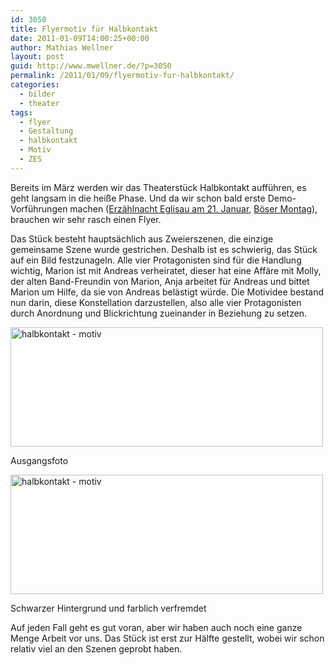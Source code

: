 ```yaml
---
id: 3050
title: Flyermotiv für Halbkontakt
date: 2011-01-09T14:00:25+00:00
author: Mathias Wellner
layout: post
guid: http://www.mwellner.de/?p=3050
permalink: /2011/01/09/flyermotiv-fur-halbkontakt/
categories:
  - bilder
  - theater
tags:
  - flyer
  - Gestaltung
  - halbkontakt
  - Motiv
  - ZES
---
```

Bereits im März werden wir das Theaterstück Halbkontakt aufführen, es geht langsam in die heiße Phase. Und da wir schon bald erste Demo-Vorführungen machen ([Erzählnacht Eglisau am 21. Januar](http://www.nordagenda.ch/Erzaehlnacht-Eglisau-nordagenda-44070-21.01.2011-2011.html), [Böser Montag](http://www.boesermontag.ch/)), brauchen wir sehr rasch einen Flyer. 

Das Stück besteht hauptsächlich aus Zweierszenen, die einzige gemeinsame Szene wurde gestrichen. Deshalb ist es schwierig, das Stück auf ein Bild festzunageln. Alle vier Protagonisten sind für die Handlung wichtig, Marion ist mit Andreas verheiratet, dieser hat eine Affäre mit Molly, der alten Band-Freundin von Marion, Anja arbeitet für Andreas und bittet Marion um Hilfe, da sie von Andreas belästigt würde. Die Motividee bestand nun darin, diese Konstellation darzustellen, also alle vier Protagonisten durch Anordnung und Blickrichtung zueinander in Beziehung zu setzen. 

<div style="width: 510px" class="wp-caption aligncenter">
  <a href="http://www.flickr.com/photos/mwellner/5338913596/" title="halbkontakt - motiv by mwellner, on Flickr"><img src="http://farm6.static.flickr.com/5086/5338913596_ec0e3243c8.jpg" width="500" height="191" alt="halbkontakt - motiv" /></a>
  
  <p class="wp-caption-text">
    Ausgangsfoto<br />
  </p>
</div>

<div style="width: 510px" class="wp-caption aligncenter">
  <a href="http://www.flickr.com/photos/mwellner/5338913544/" title="halbkontakt - motiv by mwellner, on Flickr"><img src="http://farm6.static.flickr.com/5168/5338913544_f6f2c76442.jpg" width="500" height="191" alt="halbkontakt - motiv" /></a>
  
  <p class="wp-caption-text">
    Schwarzer Hintergrund und farblich verfremdet<br />
  </p>
</div>

Auf jeden Fall geht es gut voran, aber wir haben auch noch eine ganze Menge Arbeit vor uns. Das Stück ist erst zur Hälfte gestellt, wobei wir schon relativ viel an den Szenen geprobt haben.